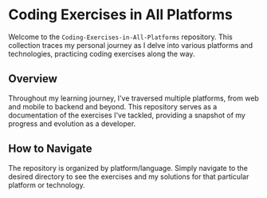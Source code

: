 # Coding Exercises in All Platforms

Welcome to the `Coding-Exercises-in-All-Platforms` repository. This collection traces my personal journey as I delve into various platforms and technologies, practicing coding exercises along the way.

## Overview

Throughout my learning journey, I've traversed multiple platforms, from web and mobile to backend and beyond. This repository serves as a documentation of the exercises I've tackled, providing a snapshot of my progress and evolution as a developer.

## How to Navigate

The repository is organized by platform/language. Simply navigate to the desired directory to see the exercises and my solutions for that particular platform or technology.
